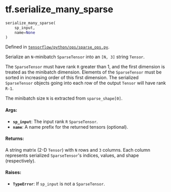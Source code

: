 <div itemscope itemtype="http://developers.google.com/ReferenceObject">
<meta itemprop="name" content="tf.serialize_many_sparse" />
</div>

# tf.serialize_many_sparse

``` python
serialize_many_sparse(
    sp_input,
    name=None
)
```



Defined in [`tensorflow/python/ops/sparse_ops.py`](https://www.tensorflow.org/code/tensorflow/python/ops/sparse_ops.py).

Serialize an `N`-minibatch `SparseTensor` into an `[N, 3]` string `Tensor`.

The `SparseTensor` must have rank `R` greater than 1, and the first dimension
is treated as the minibatch dimension.  Elements of the `SparseTensor`
must be sorted in increasing order of this first dimension.  The serialized
`SparseTensor` objects going into each row of the output `Tensor` will have
rank `R-1`.

The minibatch size `N` is extracted from `sparse_shape[0]`.

#### Args:

* <b>`sp_input`</b>: The input rank `R` `SparseTensor`.
* <b>`name`</b>: A name prefix for the returned tensors (optional).


#### Returns:

  A string matrix (2-D `Tensor`) with `N` rows and `3` columns.
  Each column represents serialized `SparseTensor`'s indices, values, and
  shape (respectively).


#### Raises:

* <b>`TypeError`</b>: If `sp_input` is not a `SparseTensor`.